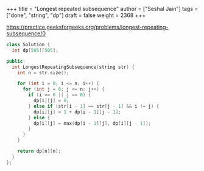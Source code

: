 +++
title = "Longest repeated subsequence"
author = ["Seshal Jain"]
tags = ["done", "string", "dp"]
draft = false
weight = 2368
+++

<https://practice.geeksforgeeks.org/problems/longest-repeating-subsequence/0>

```cpp
class Solution {
  int dp[505][505];

public:
  int LongestRepeatingSubsequence(string str) {
    int n = str.size();

    for (int i = 0; i <= n; i++) {
      for (int j = 0; j <= n; j++) {
        if (i == 0 || j == 0) {
          dp[i][j] = 0;
        } else if (str[i - 1] == str[j - 1] && i != j) {
          dp[i][j] = 1 + dp[i - 1][j - 1];
        } else {
          dp[i][j] = max(dp[i - 1][j], dp[i][j - 1]);
        }
      }
    }

    return dp[n][n];
  }
};
```

